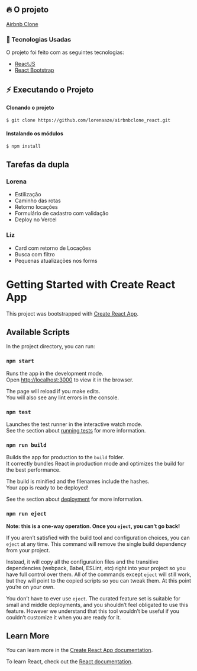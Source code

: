 ## :fire: O projeto

[Airbnb Clone](https://airbnbclone-react.vercel.app/)

### :rocket: Tecnologias Usadas

O projeto foi feito com as seguintes tecnologias:

- [ReactJS](https://pt-br.reactjs.org/)
- [React Bootstrap](https://react-bootstrap.github.io/)


## :zap: Executando o Projeto

#### Clonando o projeto

```sh
$ git clone https://github.com/lorenaaze/airbnbclone_react.git
```

#### Instalando os módulos

```sh
$ npm install
```

## Tarefas da dupla

### Lorena
 - Estilização
 - Caminho das rotas
 - Retorno locações
 - Formulário de cadastro com validação
 - Deploy no Vercel

### Liz
 - Card com retorno de Locações
 - Busca com filtro
 - Pequenas atualizações nos forms

# Getting Started with Create React App

This project was bootstrapped with [Create React App](https://github.com/facebook/create-react-app).

## Available Scripts

In the project directory, you can run:

### `npm start`

Runs the app in the development mode.\
Open [http://localhost:3000](http://localhost:3000) to view it in the browser.

The page will reload if you make edits.\
You will also see any lint errors in the console.

### `npm test`

Launches the test runner in the interactive watch mode.\
See the section about [running tests](https://facebook.github.io/create-react-app/docs/running-tests) for more information.

### `npm run build`

Builds the app for production to the `build` folder.\
It correctly bundles React in production mode and optimizes the build for the best performance.

The build is minified and the filenames include the hashes.\
Your app is ready to be deployed!

See the section about [deployment](https://facebook.github.io/create-react-app/docs/deployment) for more information.

### `npm run eject`

**Note: this is a one-way operation. Once you `eject`, you can’t go back!**

If you aren’t satisfied with the build tool and configuration choices, you can `eject` at any time. This command will remove the single build dependency from your project.

Instead, it will copy all the configuration files and the transitive dependencies (webpack, Babel, ESLint, etc) right into your project so you have full control over them. All of the commands except `eject` will still work, but they will point to the copied scripts so you can tweak them. At this point you’re on your own.

You don’t have to ever use `eject`. The curated feature set is suitable for small and middle deployments, and you shouldn’t feel obligated to use this feature. However we understand that this tool wouldn’t be useful if you couldn’t customize it when you are ready for it.

## Learn More

You can learn more in the [Create React App documentation](https://facebook.github.io/create-react-app/docs/getting-started).

To learn React, check out the [React documentation](https://reactjs.org/).
